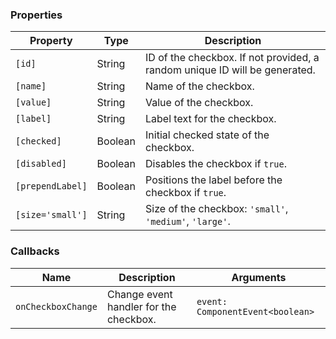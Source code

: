 ### Properties

| Property         | Type    | Description                                                                |
| ---------------- | ------- | -------------------------------------------------------------------------- |
| `[id]`           | String  | ID of the checkbox. If not provided, a random unique ID will be generated. |
| `[name]`         | String  | Name of the checkbox.                                                      |
| `[value]`        | String  | Value of the checkbox.                                                     |
| `[label]`        | String  | Label text for the checkbox.                                               |
| `[checked]`      | Boolean | Initial checked state of the checkbox.                                     |
| `[disabled]`     | Boolean | Disables the checkbox if `true`.                                           |
| `[prependLabel]` | Boolean | Positions the label before the checkbox if `true`.                         |
| `[size='small']` | String  | Size of the checkbox: `'small'`, `'medium'`, `'large'`.                    |

### Callbacks

| Name               | Description                            | Arguments                        |
| ------------------ | -------------------------------------- | -------------------------------- |
| `onCheckboxChange` | Change event handler for the checkbox. | `event: ComponentEvent<boolean>` |
